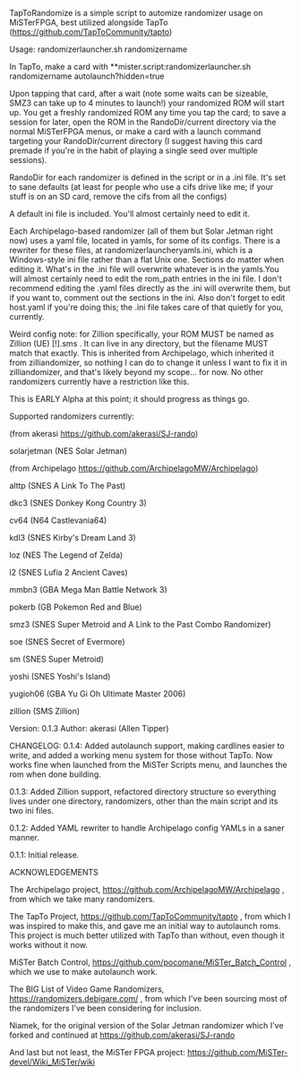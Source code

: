 TapToRandomize is a simple script to automize randomizer usage on MiSTerFPGA, best utilized alongside TapTo (https://github.com/TapToCommunity/tapto)

Usage: randomizerlauncher.sh randomizername

In TapTo, make a card with **mister.script:randomizerlauncher.sh randomizername autolaunch?hidden=true

Upon tapping that card, after a wait (note some waits can be sizeable, SMZ3 can take up to 4 minutes to launch!) your randomized ROM will start up. You get a freshly randomized ROM any time you tap the card; to save a session for later, open the ROM in the RandoDir/current directory via the normal MiSTerFPGA menus, or make a card with a launch command targeting your RandoDir/current directory (I suggest having this card premade if you're in the habit of playing a single seed over multiple sessions).

RandoDir for each randomizer is defined in the script or in a .ini file. It's set to sane defaults (at least for people who use a cifs drive like me; if your stuff is on an SD card, remove the cifs from all the configs)

A default ini file is included. You'll almost certainly need to edit it.

Each Archipelago-based randomizer (all of them but Solar Jetman right now) uses a yaml file, located in yamls, for some of its configs. There is a rewriter for these files, at randomizerlauncheryamls.ini, which is a Windows-style ini file rather than a flat Unix one. Sections do matter when editing it. What's in the .ini file will overwrite whatever is in the yamls.You will almost certainly need to edit the rom_path entries in the ini file. I don't recommend editing the .yaml files directly as the .ini will overwrite them, but if you want to, comment out the sections in the ini. Also don't forget to edit host.yaml if you're doing this; the .ini file takes care of that quietly for you, currently.

Weird config note: for Zillion specifically, your ROM MUST be named as Zillion (UE) [!].sms . It can live in any directory, but the filename MUST match that exactly. This is inherited from Archipelago, which inherited it from zilliandomizer, so nothing I can do to change it unless I want to fix it in zilliandomizer, and that's likely beyond my scope... for now. No other randomizers currently have a restriction like this.

This is EARLY Alpha at this point; it should progress as things go.

Supported randomizers currently:

(from akerasi https://github.com/akerasi/SJ-rando)

solarjetman (NES Solar Jetman)

(from Archipelago https://github.com/ArchipelagoMW/Archipelago)

alttp (SNES A Link To The Past)

dkc3 (SNES Donkey Kong Country 3)

cv64 (N64 Castlevania64)

kdl3 (SNES Kirby's Dream Land 3)

loz (NES The Legend of Zelda)

l2 (SNES Lufia 2 Ancient Caves)

mmbn3 (GBA Mega Man Battle Network 3)

pokerb (GB Pokemon Red and Blue)

smz3 (SNES Super Metroid and A Link to the Past Combo Randomizer)

soe (SNES Secret of Evermore)

sm (SNES Super Metroid)

yoshi (SNES Yoshi's Island)

yugioh06 (GBA Yu Gi Oh Ultimate Master 2006)

zillion (SMS Zillion)

Version: 0.1.3
Author: akerasi (Allen Tipper)

CHANGELOG:
0.1.4: Added autolaunch support, making cardlines easier to write, and added a working menu system for those without TapTo. Now works fine when launched from the MiSTer Scripts menu, and launches the rom when done building.

0.1.3: Added Zillion support, refactored directory structure so everything lives under one directory, randomizers, other than the main script and its two ini files.

0.1.2: Added YAML rewriter to handle Archipelago config YAMLs in a saner manner.

0.1.1: Initial release.

ACKNOWLEDGEMENTS

The Archipelago project, https://github.com/ArchipelagoMW/Archipelago , from which we take many randomizers.

The TapTo Project, https://github.com/TapToCommunity/tapto , from which I was inspired to make this, and gave me an initial way to autolaunch roms. This project is much better utilized with TapTo than without, even though it works without it now.

MiSTer Batch Control, https://github.com/pocomane/MiSTer_Batch_Control , which we use to make autolaunch work.

The BIG List of Video Game Randomizers, https://randomizers.debigare.com/ , from which I've been sourcing most of the randomizers I've been considering for inclusion.

Niamek, for the original version of the Solar Jetman randomizer which I've forked and continued at https://github.com/akerasi/SJ-rando

And last but not least, the MiSTer FPGA project: https://github.com/MiSTer-devel/Wiki_MiSTer/wiki
